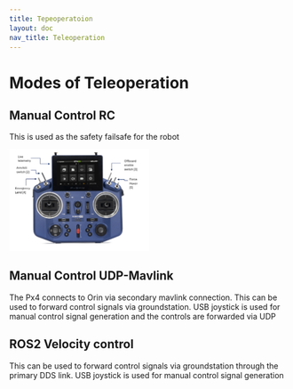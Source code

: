 ```yaml
---
title: Tepeoperatoion
layout: doc
nav_title: Teleoperation
---
```


# Modes of Teleoperation

## Manual Control RC
This is used as the safety failsafe for the robot

<img src="../../assets/images/real/controller.png" alt="HW overview" style="width:50%; max-width:50%; height:auto;">

## Manual Control UDP-Mavlink
The Px4 connects to Orin via secondary mavlink connection. This can be used to forward control signals via groundstation. USB joystick is used for manual control signal generation and the controls are forwarded via UDP

## ROS2 Velocity control

This can be used to forward control signals via groundstation through the primary DDS link. USB joystick is used for manual control signal generation